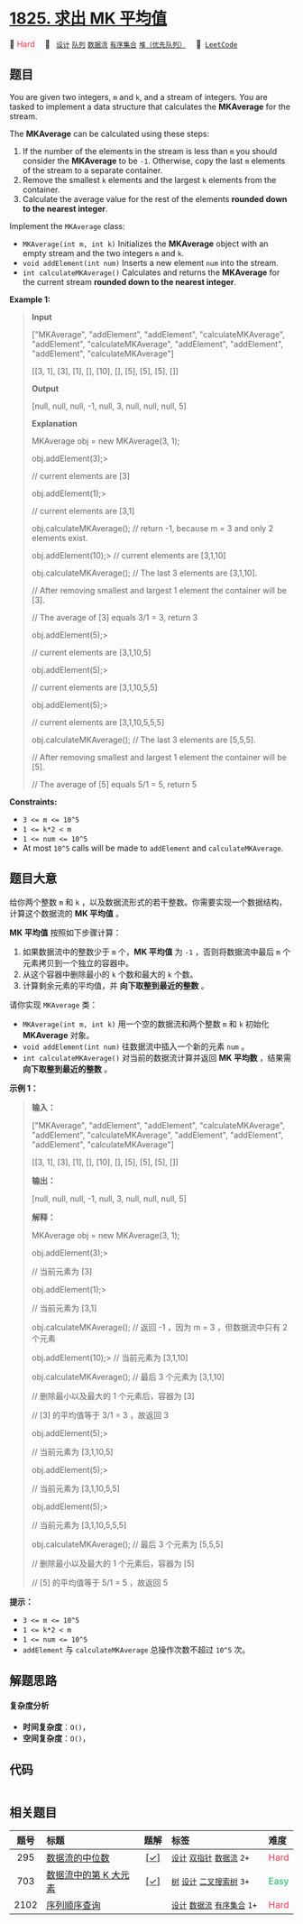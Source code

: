 # [1825. 求出 MK 平均值](https://leetcode.com/problems/finding-mk-average)

🔴 <font color=#ff334b>Hard</font>&emsp; 🔖&ensp; [`设计`](/leetcode-js/outline/tag/design.md) [`队列`](/leetcode-js/outline/tag/queue.md) [`数据流`](/leetcode-js/outline/tag/data-stream.md) [`有序集合`](/leetcode-js/outline/tag/ordered-set.md) [`堆（优先队列）`](/leetcode-js/outline/tag/heap-priority-queue.md)&emsp; 🔗&ensp;[`LeetCode`](https://leetcode.com/problems/finding-mk-average)

## 题目

You are given two integers, `m` and `k`, and a stream of integers. You are
tasked to implement a data structure that calculates the **MKAverage** for the
stream.

The **MKAverage** can be calculated using these steps:

  1. If the number of the elements in the stream is less than `m` you should consider the **MKAverage** to be `-1`. Otherwise, copy the last `m` elements of the stream to a separate container.
  2. Remove the smallest `k` elements and the largest `k` elements from the container.
  3. Calculate the average value for the rest of the elements **rounded down to the nearest integer**.

Implement the `MKAverage` class:

  * `MKAverage(int m, int k)` Initializes the **MKAverage** object with an empty stream and the two integers `m` and `k`.
  * `void addElement(int num)` Inserts a new element `num` into the stream.
  * `int calculateMKAverage()` Calculates and returns the **MKAverage** for the current stream **rounded down to the nearest integer**.



**Example 1:**

> 
> 
> 
> 
> 
> **Input**
> 
> ["MKAverage", "addElement", "addElement", "calculateMKAverage", "addElement", "calculateMKAverage", "addElement", "addElement", "addElement", "calculateMKAverage"]
> 
> [[3, 1], [3], [1], [], [10], [], [5], [5], [5], []]
> 
> **Output**
> 
> [null, null, null, -1, null, 3, null, null, null, 5]
> 
> 
> 
> **Explanation**
> 
> MKAverage obj = new MKAverage(3, 1); 
> 
> obj.addElement(3);> 
> > 
> // current elements are [3]
> 
> obj.addElement(1);> 
> > 
> // current elements are [3,1]
> 
> obj.calculateMKAverage(); // return -1, because m = 3 and only 2 elements exist.
> 
> obj.addElement(10);> 
>    // current elements are [3,1,10]
> 
> obj.calculateMKAverage(); // The last 3 elements are [3,1,10].
> 
> > 
> > 
> > 
> > 
> > 
> > 
>   // After removing smallest and largest 1 element the container will be [3].
> 
> > 
> > 
> > 
> > 
> > 
> > 
>   // The average of [3] equals 3/1 = 3, return 3
> 
> obj.addElement(5);> 
> > 
> // current elements are [3,1,10,5]
> 
> obj.addElement(5);> 
> > 
> // current elements are [3,1,10,5,5]
> 
> obj.addElement(5);> 
> > 
> // current elements are [3,1,10,5,5,5]
> 
> obj.calculateMKAverage(); // The last 3 elements are [5,5,5].
> 
> > 
> > 
> > 
> > 
> > 
> > 
>   // After removing smallest and largest 1 element the container will be [5].
> 
> > 
> > 
> > 
> > 
> > 
> > 
>   // The average of [5] equals 5/1 = 5, return 5

**Constraints:**

  * `3 <= m <= 10^5`
  * `1 <= k*2 < m`
  * `1 <= num <= 10^5`
  * At most `10^5` calls will be made to `addElement` and `calculateMKAverage`.


## 题目大意

给你两个整数 `m` 和 `k` ，以及数据流形式的若干整数。你需要实现一个数据结构，计算这个数据流的 **MK 平均值**  。

**MK 平均值**  按照如下步骤计算：

  1. 如果数据流中的整数少于 `m` 个，**MK 平均值**  为 `-1` ，否则将数据流中最后 `m` 个元素拷贝到一个独立的容器中。
  2. 从这个容器中删除最小的 `k` 个数和最大的 `k` 个数。
  3. 计算剩余元素的平均值，并 **向下取整到最近的整数**  。

请你实现 `MKAverage` 类：

  * `MKAverage(int m, int k)` 用一个空的数据流和两个整数 `m` 和 `k` 初始化 **MKAverage**  对象。
  * `void addElement(int num)` 往数据流中插入一个新的元素 `num` 。
  * `int calculateMKAverage()` 对当前的数据流计算并返回 **MK 平均数**  ，结果需 **向下取整到最近的整数** 。



**示例 1：**

> 
> 
> 
> 
> 
> **输入：**
> 
> ["MKAverage", "addElement", "addElement", "calculateMKAverage", "addElement", "calculateMKAverage", "addElement", "addElement", "addElement", "calculateMKAverage"]
> 
> [[3, 1], [3], [1], [], [10], [], [5], [5], [5], []]
> 
> **输出：**
> 
> [null, null, null, -1, null, 3, null, null, null, 5]
> 
> 
> 
> **解释：**
> 
> MKAverage obj = new MKAverage(3, 1); 
> 
> obj.addElement(3);> 
> > 
> // 当前元素为 [3]
> 
> obj.addElement(1);> 
> > 
> // 当前元素为 [3,1]
> 
> obj.calculateMKAverage(); // 返回 -1 ，因为 m = 3 ，但数据流中只有 2 个元素
> 
> obj.addElement(10);> 
>    // 当前元素为 [3,1,10]
> 
> obj.calculateMKAverage(); // 最后 3 个元素为 [3,1,10]
> 
> > 
> > 
> > 
> > 
> > 
> > 
>   // 删除最小以及最大的 1 个元素后，容器为 [3]
> 
> > 
> > 
> > 
> > 
> > 
> > 
>   // [3] 的平均值等于 3/1 = 3 ，故返回 3
> 
> obj.addElement(5);> 
> > 
> // 当前元素为 [3,1,10,5]
> 
> obj.addElement(5);> 
> > 
> // 当前元素为 [3,1,10,5,5]
> 
> obj.addElement(5);> 
> > 
> // 当前元素为 [3,1,10,5,5,5]
> 
> obj.calculateMKAverage(); // 最后 3 个元素为 [5,5,5]
> 
> > 
> > 
> > 
> > 
> > 
> > 
>   // 删除最小以及最大的 1 个元素后，容器为 [5]
> 
> > 
> > 
> > 
> > 
> > 
> > 
>   // [5] 的平均值等于 5/1 = 5 ，故返回 5
> 
> 



**提示：**

  * `3 <= m <= 10^5`
  * `1 <= k*2 < m`
  * `1 <= num <= 10^5`
  * `addElement` 与 `calculateMKAverage` 总操作次数不超过 `10^5` 次。


## 解题思路

#### 复杂度分析

- **时间复杂度**：`O()`，
- **空间复杂度**：`O()`，

## 代码

```javascript

```

## 相关题目

<!-- prettier-ignore -->
| 题号 | 标题 | 题解 | 标签 | 难度 |
| :------: | :------ | :------: | :------ | :------ |
| 295 | [数据流的中位数](https://leetcode.com/problems/find-median-from-data-stream) | [[✓]](/leetcode-js/problem/0295.md) |  [`设计`](/leetcode-js/outline/tag/design.md) [`双指针`](/leetcode-js/outline/tag/two-pointers.md) [`数据流`](/leetcode-js/outline/tag/data-stream.md) `2+` | <font color=#ff334b>Hard</font> |
| 703 | [数据流中的第 K 大元素](https://leetcode.com/problems/kth-largest-element-in-a-stream) | [[✓]](/leetcode-js/problem/0703.md) |  [`树`](/leetcode-js/outline/tag/tree.md) [`设计`](/leetcode-js/outline/tag/design.md) [`二叉搜索树`](/leetcode-js/outline/tag/binary-search-tree.md) `3+` | <font color=#15bd66>Easy</font> |
| 2102 | [序列顺序查询](https://leetcode.com/problems/sequentially-ordinal-rank-tracker) |  |  [`设计`](/leetcode-js/outline/tag/design.md) [`数据流`](/leetcode-js/outline/tag/data-stream.md) [`有序集合`](/leetcode-js/outline/tag/ordered-set.md) `1+` | <font color=#ff334b>Hard</font> |

<style>
.blue {
    background-color: #096dd9;
    padding: 0.25rem 0.5rem;
    margin: 0;
    font-size: 0.85em;
    border-radius: 3px;
    color: white;
    font-weight: 500;
}
table th:first-of-type { width: 10%; }
table th:nth-of-type(2) { width: 35%; }
table th:nth-of-type(3) { width: 10%; }
table th:nth-of-type(4) { width: 35%; }
table th:nth-of-type(5) { width: 10%; }
</style>
